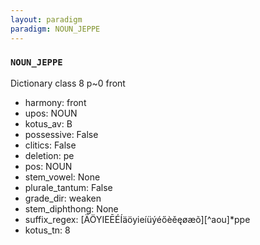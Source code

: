 ```yaml
---
layout: paradigm
paradigm: NOUN_JEPPE
---
```

### ` NOUN_JEPPE `

Dictionary class 8 p~0 front
* harmony: front
* upos: NOUN
* kotus_av: B
* possessive: False
* clitics: False
* deletion: pe
* pos: NOUN
* stem_vowel: None
* plurale_tantum: False
* grade_dir: weaken
* stem_diphthong: None
* suffix_regex: [ÄÖYIEĒÉÍäöyieíüýéőèěęøæõ][^aou]*ppe
* kotus_tn: 8
